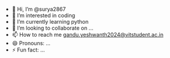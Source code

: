 - 👋 Hi, I’m @surya2867
- 👀 I’m interested in coding
- 🌱 I’m currently learning python
- 💞️ I’m looking to collaborate on ...
- 📫 How to reach me gandu.yeshwanth2024@vitstudent.ac.in 
- 😄 Pronouns: ...
- ⚡ Fun fact: ...

<!---
surya2867/surya2867 is a ✨ special ✨ repository because its `README.md` (this file) appears on your GitHub profile.
You can click the Preview link to take a look at your changes.
--->

